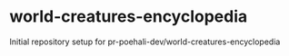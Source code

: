 # world-creatures-encyclopedia

Initial repository setup for pr-poehali-dev/world-creatures-encyclopedia
